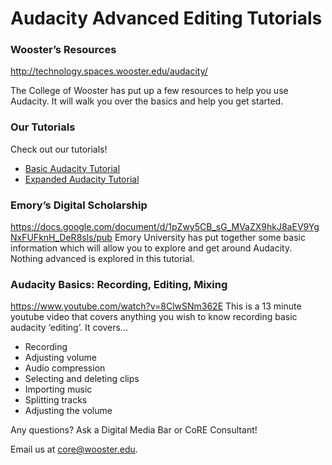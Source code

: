 # Audacity Advanced Editing Tutorials 
### Wooster’s Resources
http://technology.spaces.wooster.edu/audacity/ 

The College of Wooster has put up a few resources to help you use Audacity. It will walk you over the basics and help you get started.
### Our Tutorials
Check out our tutorials!
* [Basic Audacity Tutorial](https://github.com/wooster-core/Documentation/blob/master/SS:%20Basic%20Recording%20with%20Audacity.md)
* [Expanded Audacity Tutorial](https://github.com/wooster-core/Documentation/blob/master/SS:%20Expanded%20Audacity%20Tutorial.md)


### Emory’s Digital Scholarship 
https://docs.google.com/document/d/1pZwy5CB_sG_MVaZX9hkJ8aEV9YgNxFUFknH_DeR8sls/pub 
Emory University has put together some basic information which will allow you to explore and get around Audacity. Nothing advanced is explored in this tutorial. 


### Audacity Basics: Recording, Editing, Mixing
https://www.youtube.com/watch?v=8ClwSNm362E
This is a 13 minute youtube video that covers anything you wish to know recording basic audacity ‘editing’. It covers... 
* Recording
* Adjusting volume
* Audio compression
* Selecting and deleting clips
* Importing music
* Splitting tracks
* Adjusting the volume

Any questions? Ask a Digital Media Bar or CoRE Consultant!

Email us at [core@wooster.edu](mailto:core@wooster.edu).
